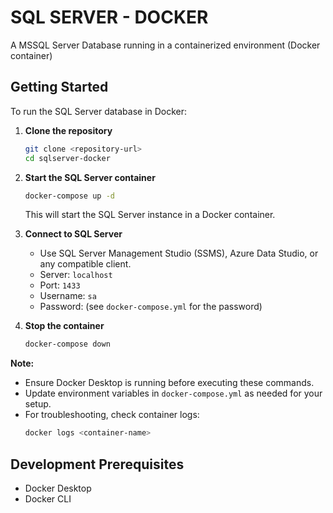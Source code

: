 # SQL SERVER - DOCKER
A MSSQL Server Database running in a containerized environment (Docker container)


## Getting Started
To run the SQL Server database in Docker:

1. **Clone the repository**  
    ```bash
    git clone <repository-url>
    cd sqlserver-docker
    ```

2. **Start the SQL Server container**  
    ```bash
    docker-compose up -d
    ```
    This will start the SQL Server instance in a Docker container.

3. **Connect to SQL Server**  
    - Use SQL Server Management Studio (SSMS), Azure Data Studio, or any compatible client.
    - Server: `localhost`
    - Port: `1433`
    - Username: `sa`
    - Password: (see `docker-compose.yml` for the password)

4. **Stop the container**  
    ```bash
    docker-compose down
    ```

**Note:**  
- Ensure Docker Desktop is running before executing these commands.
- Update environment variables in `docker-compose.yml` as needed for your setup.
- For troubleshooting, check container logs:  
  ```bash
  docker logs <container-name>
  ```

## Development Prerequisites

- Docker Desktop
- Docker CLI
